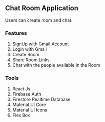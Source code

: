 ## Chat Room Application

Users can create room and chat.

### Features

1. SignUp with Gmail Account
2. Login with Gmail
3. Create Room
4. Share Room Links.
5. Chat with the people available in the Room

### Tools

1. React Js
2. Firebase Auth
3. Firestore Realtime Database
4. Material UI Core
5. Material UI Icons
6. Flex Box
